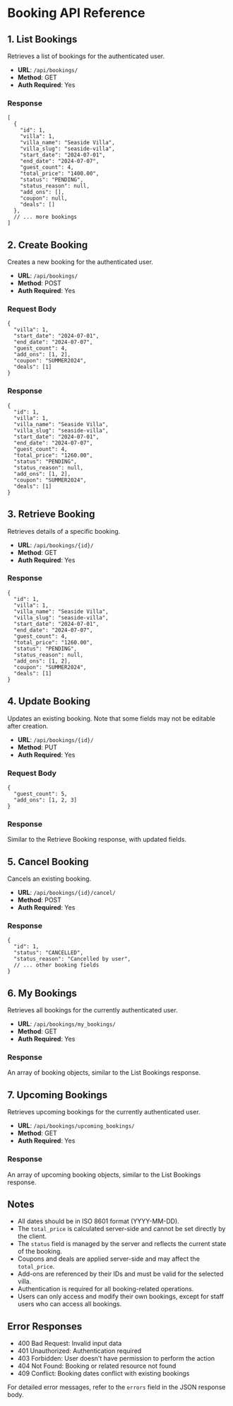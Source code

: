 # Booking API Reference

## 1. List Bookings

Retrieves a list of bookings for the authenticated user.

- **URL**: `/api/bookings/`
- **Method**: GET
- **Auth Required**: Yes  


### Response

```
[
  {
    "id": 1,
    "villa": 1,
    "villa_name": "Seaside Villa",
    "villa_slug": "seaside-villa",
    "start_date": "2024-07-01",
    "end_date": "2024-07-07",
    "guest_count": 4,
    "total_price": "1400.00",
    "status": "PENDING",
    "status_reason": null,
    "add_ons": [],
    "coupon": null,
    "deals": []
  },
  // ... more bookings
]

```

## 2. Create Booking

Creates a new booking for the authenticated user.

- **URL**: `/api/bookings/`
- **Method**: POST
- **Auth Required**: Yes  


### Request Body

```
{
  "villa": 1,
  "start_date": "2024-07-01",
  "end_date": "2024-07-07",
  "guest_count": 4,
  "add_ons": [1, 2],
  "coupon": "SUMMER2024",
  "deals": [1]
}

```

### Response

```
{
  "id": 1,
  "villa": 1,
  "villa_name": "Seaside Villa",
  "villa_slug": "seaside-villa",
  "start_date": "2024-07-01",
  "end_date": "2024-07-07",
  "guest_count": 4,
  "total_price": "1260.00",
  "status": "PENDING",
  "status_reason": null,
  "add_ons": [1, 2],
  "coupon": "SUMMER2024",
  "deals": [1]
}

```

## 3. Retrieve Booking

Retrieves details of a specific booking.

- **URL**: `/api/bookings/{id}/`
- **Method**: GET
- **Auth Required**: Yes  


### Response

```
{
  "id": 1,
  "villa": 1,
  "villa_name": "Seaside Villa",
  "villa_slug": "seaside-villa",
  "start_date": "2024-07-01",
  "end_date": "2024-07-07",
  "guest_count": 4,
  "total_price": "1260.00",
  "status": "PENDING",
  "status_reason": null,
  "add_ons": [1, 2],
  "coupon": "SUMMER2024",
  "deals": [1]
}

```

## 4. Update Booking

Updates an existing booking. Note that some fields may not be editable after creation.

- **URL**: `/api/bookings/{id}/`
- **Method**: PUT
- **Auth Required**: Yes  


### Request Body

```
{
  "guest_count": 5,
  "add_ons": [1, 2, 3]
}

```

### Response

Similar to the Retrieve Booking response, with updated fields.

## 5. Cancel Booking

Cancels an existing booking.

- **URL**: `/api/bookings/{id}/cancel/`
- **Method**: POST
- **Auth Required**: Yes  


### Response

```
{
  "id": 1,
  "status": "CANCELLED",
  "status_reason": "Cancelled by user",
  // ... other booking fields
}

```

## 6. My Bookings

Retrieves all bookings for the currently authenticated user.

- **URL**: `/api/bookings/my_bookings/`
- **Method**: GET
- **Auth Required**: Yes  


### Response

An array of booking objects, similar to the List Bookings response.

## 7. Upcoming Bookings

Retrieves upcoming bookings for the currently authenticated user.

- **URL**: `/api/bookings/upcoming_bookings/`
- **Method**: GET
- **Auth Required**: Yes  


### Response

An array of upcoming booking objects, similar to the List Bookings response.

## Notes

- All dates should be in ISO 8601 format (YYYY-MM-DD).
- The `total_price` is calculated server-side and cannot be set directly by the client.
- The `status` field is managed by the server and reflects the current state of the booking.
- Coupons and deals are applied server-side and may affect the `total_price`.
- Add-ons are referenced by their IDs and must be valid for the selected villa.
- Authentication is required for all booking-related operations.
- Users can only access and modify their own bookings, except for staff users who can access all bookings.  


## Error Responses

- 400 Bad Request: Invalid input data
- 401 Unauthorized: Authentication required
- 403 Forbidden: User doesn't have permission to perform the action
- 404 Not Found: Booking or related resource not found
- 409 Conflict: Booking dates conflict with existing bookings  


For detailed error messages, refer to the `errors` field in the JSON response body.
